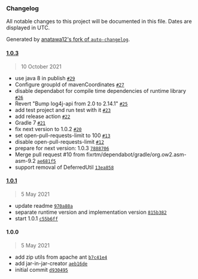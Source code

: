 ### Changelog

All notable changes to this project will be documented in this file. Dates are displayed in UTC.

Generated by [anatawa12's fork of `auto-changelog`](https://github.com/anatawa12/auto-changelog).

#### [1.0.3](https://github.com/fixrtm/jar-in-jar-mod/compare/1.0.1...1.0.3)

> 10 October 2021

- use java 8 in publish [`#29`](https://github.com/fixrtm/jar-in-jar-mod/pull/29)
- Configure groupId of mavenCoordinates [`#27`](https://github.com/fixrtm/jar-in-jar-mod/pull/27)
- disable dependabot for compile time dependencies of runtime library [`#26`](https://github.com/fixrtm/jar-in-jar-mod/pull/26)
- Revert "Bump log4j-api from 2.0 to 2.14.1" [`#25`](https://github.com/fixrtm/jar-in-jar-mod/pull/25)
- add test project and run test with it [`#23`](https://github.com/fixrtm/jar-in-jar-mod/pull/23)
- add release action [`#22`](https://github.com/fixrtm/jar-in-jar-mod/pull/22)
- Gradle 7 [`#21`](https://github.com/fixrtm/jar-in-jar-mod/pull/21)
- fix next version to 1.0.2 [`#20`](https://github.com/fixrtm/jar-in-jar-mod/pull/20)
- set open-pull-requests-limit to 100 [`#13`](https://github.com/fixrtm/jar-in-jar-mod/pull/13)
- disable open-pull-requests-limit [`#12`](https://github.com/fixrtm/jar-in-jar-mod/pull/12)
- prepare for next version: 1.0.3 [`7888706`](https://github.com/fixrtm/jar-in-jar-mod/commit/7888706412790a762a7155445d9dc180f29dfd4e)
- Merge pull request #10 from fixrtm/dependabot/gradle/org.ow2.asm-asm-9.2 [`ae681f5`](https://github.com/fixrtm/jar-in-jar-mod/commit/ae681f5fa926783ddaf3f0214fe22caf8cd2df5d)
- support removal of DeferredUtil [`13ea858`](https://github.com/fixrtm/jar-in-jar-mod/commit/13ea85885c7a91c2ccaba629c681ea87f5474c93)

#### [1.0.1](https://github.com/fixrtm/jar-in-jar-mod/compare/1.0.0...1.0.1)

> 5 May 2021

- update readme [`970a88a`](https://github.com/fixrtm/jar-in-jar-mod/commit/970a88afbeaa8a838a0cd1f0801fd7a3bf37269d)
- separate runtime version and implementation version [`815b382`](https://github.com/fixrtm/jar-in-jar-mod/commit/815b3828669faef1787c648d936ba00d5f9db63c)
- start 1.0.1 [`c55b6ff`](https://github.com/fixrtm/jar-in-jar-mod/commit/c55b6ff55fb67714928a6bb3f139037d7475f0ef)

#### 1.0.0

> 5 May 2021

- add zip utils from apache ant [`b7c41e4`](https://github.com/fixrtm/jar-in-jar-mod/commit/b7c41e448604dfdcc3054fa7a1101d64af17c4e2)
- add jar-in-jar-creator [`aeb16de`](https://github.com/fixrtm/jar-in-jar-mod/commit/aeb16de32268b82e0dcefc1e58d8e741a91ebeab)
- initial commit [`d930495`](https://github.com/fixrtm/jar-in-jar-mod/commit/d930495977b4b8593c633364f4d268a07c36f647)
